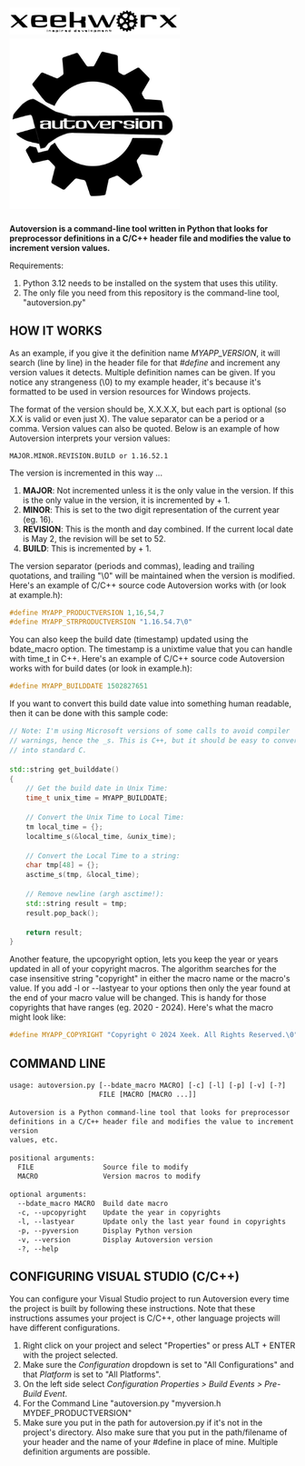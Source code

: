 <img width="300" alt="Xeekworx" src="https://github.com/xeekworx/autoversion/raw/master/graphics/xeekworx_logo.png"><br />
<img width="300" alt="Autoversion" src="https://github.com/xeekworx/autoversion/raw/master/graphics/autoversion_logo.png">
===========

**Autoversion is a command-line tool written in Python that looks for preprocessor definitions in a C/C++ header file and modifies the value to increment version values.**

Requirements:
1. Python 3.12 needs to be installed on the system that uses this utility.
2. The only file you need from this repository is the command-line tool, "autoversion.py"

HOW IT WORKS
------------

As an example, if you give it the definition name *MYAPP\_VERSION*, it will search (line by line) in the header file for that *#define* and increment any version values it detects. Multiple definition names can be given. If you notice any strangeness (\0) to my example header, it's because it's formatted to be used in version resources for Windows projects.

The format of the version should be, X.X.X.X, but each part is optional (so X.X is valid or even just X). The value separator can be a period or a comma. Version values can also be quoted. Below is an example of how Autoversion interprets your version values:

	MAJOR.MINOR.REVISION.BUILD or 1.16.52.1

The version is incremented in this way ...

 1. **MAJOR**: Not incremented unless it is the only value in the version. If this is the only value in the version, it is incremented by + 1.
 2. **MINOR**: This is set to the two digit representation of the current year (eg. 16).
 3. **REVISION**: This is the month and day combined. If the current local date is May 2, the revision will be set to 52.
 4. **BUILD**: This is incremented by + 1.

The version separator (periods and commas), leading and trailing quotations, and trailing "\0" will be maintained when the version is modified.
Here's an example of C/C++ source code Autoversion works with (or look at example.h):
``` cpp
#define MYAPP_PRODUCTVERSION 1,16,54,7
#define MYAPP_STRPRODUCTVERSION "1.16.54.7\0"
```

You can also keep the build date (timestamp) updated using the bdate\_macro option. The timestamp is a unixtime value that you can handle with time_t in C++. Here's an example of C/C++ source code Autoversion works with for build dates (or look in example.h):
``` cpp
#define MYAPP_BUILDDATE 1502827651
```

If you want to convert this build date value into something human readable, then it can be done with this sample code:
``` cpp
// Note: I'm using Microsoft versions of some calls to avoid compiler 
// warnings, hence the _s. This is C++, but it should be easy to convert 
// into standard C.

std::string get_builddate()
{
	// Get the build date in Unix Time:
	time_t unix_time = MYAPP_BUILDDATE;

	// Convert the Unix Time to Local Time:
	tm local_time = {};
	localtime_s(&local_time, &unix_time);

	// Convert the Local Time to a string:
	char tmp[48] = {};
	asctime_s(tmp, &local_time);
	
	// Remove newline (argh asctime!):
	std::string result = tmp;
	result.pop_back();

	return result;
}
```

Another feature, the upcopyright option, lets you keep the year or years updated in all of your copyright macros. The algorithm searches for the case insensitive string "copyright" in either the macro name or the macro's value. If you add -l or --lastyear to your options then only the year found at the end of your macro value will be changed. This is handy for those copyrights that have ranges (eg. 2020 - 2024).
Here's what the macro might look like:
``` cpp
#define MYAPP_COPYRIGHT "Copyright © 2024 Xeek. All Rights Reserved.\0"
```

COMMAND LINE
------------
```
usage: autoversion.py [--bdate_macro MACRO] [-c] [-l] [-p] [-v] [-?]
                      FILE [MACRO [MACRO ...]]

Autoversion is a Python command-line tool that looks for preprocessor
definitions in a C/C++ header file and modifies the value to increment version
values, etc.

positional arguments:
  FILE                 Source file to modify
  MACRO                Version macros to modify

optional arguments:
  --bdate_macro MACRO  Build date macro
  -c, --upcopyright    Update the year in copyrights
  -l, --lastyear       Update only the last year found in copyrights
  -p, --pyversion      Display Python version
  -v, --version        Display Autoversion version
  -?, --help
```

CONFIGURING VISUAL STUDIO (C/C++)
-----------------------------------
You can configure your Visual Studio project to run Autoversion every time the project is built by following these instructions. Note that these instructions assumes your project is C/C++, other language projects will have different configurations.

 1. Right click on your project and select "Properties" or press ALT + ENTER with the project selected.
 2. Make sure the *Configuration* dropdown is set to "All Configurations" and that *Platform* is set to "All Platforms".
 3. On the left side select *Configuration Properties > Build Events > Pre-Build Event*.
 4. For the Command Line "autoversion.py "myversion.h MYDEF_PRODUCTVERSION"
 5. Make sure you put in the path for autoversion.py if it's not in the project's directory. Also make sure that you put in the path/filename of your header and the name of your #define in place of mine. Multiple definition arguments are possible.
